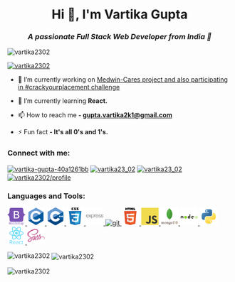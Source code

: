 <h1 align="center">Hi 👋, I'm Vartika Gupta</h1>
<h3 align="center"><em>A passionate Full Stack Web Developer from India 👧</em></h3>

<p align="left"> <img src="https://komarev.com/ghpvc/?username=vartika2302&label=Profile%20views&color=0e75b6&style=flat" alt="vartika2302" /> </p>

<p align="left"> <a href="https://github.com/ryo-ma/github-profile-trophy"><img src="https://github-profile-trophy.vercel.app/?username=vartika2302&theme=monokai&margin-w=10&column=4&margin-h=10" alt="vartika2302" /></a> </p>

- 🔭 I’m currently working on [Medwin-Cares project and also participating in #crackyourplacement challenge](https://github.com/vartika2302/Crack-Your-Placement)

- 🌱 I’m currently learning **React.**

- 📫 How to reach me **- gupta.vartika2k1@gmail.com**

- ⚡ Fun fact **- It's all 0's and 1's.**

<h3 align="left">Connect with me:</h3>
<p align="left">
<a href="https://linkedin.com/in/vartika-gupta-40a1261bb" target="blank"><img align="center" src="https://raw.githubusercontent.com/rahuldkjain/github-profile-readme-generator/master/src/images/icons/Social/linked-in-alt.svg" alt="vartika-gupta-40a1261bb" height="30" width="40" /></a>
<a href="https://www.codechef.com/users/vartika23_02" target="blank"><img align="center" src="https://cdn.jsdelivr.net/npm/simple-icons@3.1.0/icons/codechef.svg" alt="vartika23_02" height="30" width="40" /></a>
<a href="https://www.leetcode.com/vartika23_02" target="blank"><img align="center" src="https://raw.githubusercontent.com/rahuldkjain/github-profile-readme-generator/master/src/images/icons/Social/leet-code.svg" alt="vartika23_02" height="30" width="40" /></a>
<a href="https://auth.geeksforgeeks.org/user/vartika2302/profile" target="blank"><img align="center" src="https://raw.githubusercontent.com/rahuldkjain/github-profile-readme-generator/master/src/images/icons/Social/geeks-for-geeks.svg" alt="vartika2302/profile" height="30" width="40" /></a>
</p>

<h3 align="left">Languages and Tools:</h3>
<p align="left"> <a href="https://getbootstrap.com" target="_blank" rel="noreferrer"> <img src="https://raw.githubusercontent.com/devicons/devicon/master/icons/bootstrap/bootstrap-plain-wordmark.svg" alt="bootstrap" width="40" height="40"/> </a> <a href="https://www.cprogramming.com/" target="_blank" rel="noreferrer"> <img src="https://raw.githubusercontent.com/devicons/devicon/master/icons/c/c-original.svg" alt="c" width="40" height="40"/> </a> <a href="https://www.w3schools.com/cpp/" target="_blank" rel="noreferrer"> <img src="https://raw.githubusercontent.com/devicons/devicon/master/icons/cplusplus/cplusplus-original.svg" alt="cplusplus" width="40" height="40"/> </a> <a href="https://www.w3schools.com/css/" target="_blank" rel="noreferrer"> <img src="https://raw.githubusercontent.com/devicons/devicon/master/icons/css3/css3-original-wordmark.svg" alt="css3" width="40" height="40"/> </a> <a href="https://expressjs.com" target="_blank" rel="noreferrer"> <img src="https://raw.githubusercontent.com/devicons/devicon/master/icons/express/express-original-wordmark.svg" alt="express" width="40" height="40"/> </a> <a href="https://git-scm.com/" target="_blank" rel="noreferrer"> <img src="https://www.vectorlogo.zone/logos/git-scm/git-scm-icon.svg" alt="git" width="40" height="40"/> </a> <a href="https://www.w3.org/html/" target="_blank" rel="noreferrer"> <img src="https://raw.githubusercontent.com/devicons/devicon/master/icons/html5/html5-original-wordmark.svg" alt="html5" width="40" height="40"/> </a> <a href="https://developer.mozilla.org/en-US/docs/Web/JavaScript" target="_blank" rel="noreferrer"> <img src="https://raw.githubusercontent.com/devicons/devicon/master/icons/javascript/javascript-original.svg" alt="javascript" width="40" height="40"/> </a> <a href="https://www.mongodb.com/" target="_blank" rel="noreferrer"> <img src="https://raw.githubusercontent.com/devicons/devicon/master/icons/mongodb/mongodb-original-wordmark.svg" alt="mongodb" width="40" height="40"/> </a>  <a href="https://nodejs.org" target="_blank" rel="noreferrer"> <img src="https://raw.githubusercontent.com/devicons/devicon/master/icons/nodejs/nodejs-original-wordmark.svg" alt="nodejs" width="40" height="40"/> </a> <a href="https://www.python.org" target="_blank" rel="noreferrer"> <img src="https://raw.githubusercontent.com/devicons/devicon/master/icons/python/python-original.svg" alt="python" width="40" height="40"/> </a> <a href="https://reactjs.org/" target="_blank" rel="noreferrer"> <img src="https://raw.githubusercontent.com/devicons/devicon/master/icons/react/react-original-wordmark.svg" alt="react" width="40" height="40"/> </a> <a href="https://sass-lang.com" target="_blank" rel="noreferrer"> <img src="https://raw.githubusercontent.com/devicons/devicon/master/icons/sass/sass-original.svg" alt="sass" width="40" height="40"/> </a> </p>

<p><img align="left" src="https://github-readme-stats.vercel.app/api/top-langs?username=vartika2302&show_icons=true&locale=en&layout=compact" alt="vartika2302" /></p>

<p>&nbsp;<img align="center" src="https://github-readme-stats.vercel.app/api?username=vartika2302&show_icons=true&locale=en" alt="vartika2302" /></p>

<p><img align="center" src="https://github-readme-streak-stats.herokuapp.com/?user=vartika2302&" alt="vartika2302" /></p>

